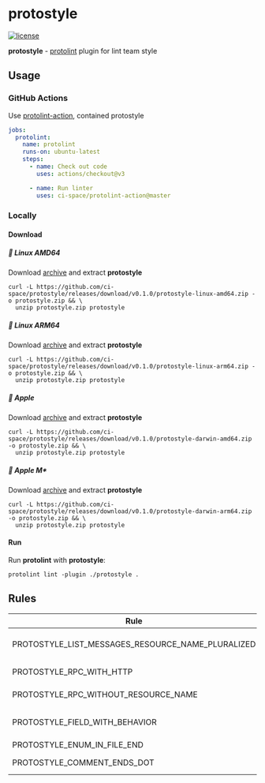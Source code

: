 # protostyle

[![license](http://img.shields.io/badge/license-MIT-red.svg?style=flat)](https://raw.githubusercontent.com/ci-space/protostyle/master/LICENSE)

**protostyle** - [protolint](https://github.com/yoheimuta/protolint) plugin for lint team style

## Usage

### GitHub Actions

Use [protolint-action](https://github.com/ci-space/protolint-action), contained protostyle

```yaml
jobs:
  protolint:
    name: protolint
    runs-on: ubuntu-latest
    steps:
      - name: Check out code
        uses: actions/checkout@v3

      - name: Run linter
        uses: ci-space/protolint-action@master
```

### Locally

#### Download

##### 🐧 Linux AMD64
Download [archive](https://github.com/ci-space/protostyle/releases/download/v0.1.0/protostyle-linux-amd64.zip) and extract **protostyle**
```shell
curl -L https://github.com/ci-space/protostyle/releases/download/v0.1.0/protostyle-linux-amd64.zip -o protostyle.zip && \
  unzip protostyle.zip protostyle
```

##### 🐧 Linux ARM64
Download [archive](https://github.com/ci-space/protostyle/releases/download/v0.1.0/protostyle-linux-arm64.zip) and extract **protostyle**
```shell
curl -L https://github.com/ci-space/protostyle/releases/download/v0.1.0/protostyle-linux-arm64.zip -o protostyle.zip && \
  unzip protostyle.zip protostyle
```

##### 🍏 Apple
Download [archive](https://github.com/ci-space/protostyle/releases/download/v0.1.0/protostyle-darwin-amd64.zip) and extract **protostyle**
```shell
curl -L https://github.com/ci-space/protostyle/releases/download/v0.1.0/protostyle-darwin-amd64.zip -o protostyle.zip && \
  unzip protostyle.zip protostyle
```

##### 🍏 Apple M*
Download [archive](https://github.com/ci-space/protostyle/releases/download/v0.1.0/protostyle-darwin-arm64.zip) and extract **protostyle**
```shell
curl -L https://github.com/ci-space/protostyle/releases/download/v0.1.0/protostyle-darwin-arm64.zip -o protostyle.zip && \
  unzip protostyle.zip protostyle
```

#### Run

Run **protolint** with **protostyle**:
```shell
protolint lint -plugin ./protostyle .
```

## Rules

| Rule                                              | Fixable | Description                                                 |
|---------------------------------------------------|---------|-------------------------------------------------------------|
| PROTOSTYLE_LIST_MESSAGES_RESOURCE_NAME_PLURALIZED | ✅       | List request/response must have pluralized resource name    |
| PROTOSTYLE_RPC_WITH_HTTP                          | -       | Method must have http option                                |
| PROTOSTYLE_RPC_WITHOUT_RESOURCE_NAME              | ✅       | Method must not contain resource name                       |
| PROTOSTYLE_FIELD_WITH_BEHAVIOR                    | -       | Field must have behavior option (google.api.field_behavior) |
| PROTOSTYLE_ENUM_IN_FILE_END                       | -       | Enum must be in file end                                    |
| PROTOSTYLE_COMMENT_ENDS_DOT                       | ✅       | The comment must end with a dot                             |
